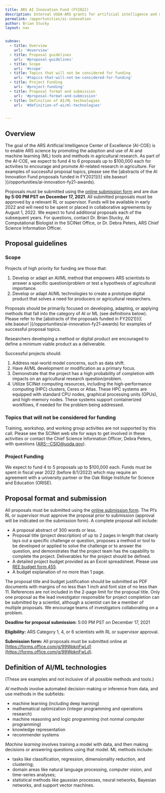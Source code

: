 ```yaml
---
title: ARS AI Innovation Fund (FY2022)
description: Internal USDA-ARS grants for artificial intelligence and machine learning projects
permalink: /opportunities/ai-innovation
author: Brian Stucky 
layout: nav


subnav:
  - title: Overview
    url: '#overview'
  - title: Proposal guidelines
    url: '#proposal-guidelines'
  - title: Scope
    url: '#scope'
  - title: Topics that will not be considered for funding
    url: '#topics-that-will-not-be-considered-for-funding'
  - title: Project Funding
    url: '#project-funding'
  - title: Proposal format and submission
    url: '#proposal-format-and-submission'
  - title: Definition of AI/ML technologies
    url: '#definition-of-ai/ml-technologies'


---
```


## Overview

The goal of the ARS Artificial Intelligence Center of Excellence (AI-COE) is to enable ARS science by promoting the adoption and use of AI and machine learning (ML) tools and methods in agricultural research. As part of the AI-COE, we expect to fund 4 to 6 proposals up to $100,000 each for activities to encourage and promote AI-related research in agriculture.  For examples of successful proposal topics, please see the [abstracts of the AI Innovation Fund proposals funded in FY2021]({{ site.baseurl }}/opportunities/ai-innovation-fy21-awards).
 
Proposals must be submitted using the [online submission form](https://forms.office.com/g/99WpknFwLd) and are due **by 5:00 PM PST on December 17, 2021**. All submitted proposals must be approved by a relevant RL or supervisor. Funds will be available in early 2022 and will need to be spent or placed in collaborative agreements by August 1, 2022. We expect to fund additional proposals each of the subsequent years. For questions, contact Dr. Brian Stucky, AI Computational Biologist in the SCINet Office, or Dr. Debra Peters, ARS Chief Science Information Officer.

## Proposal guidelines

### Scope

Projects of high priority for funding are those that:
1. Develop or adapt an AI/ML method that empowers ARS scientists to answer a specific question/problem or test a hypothesis of agricultural importance.
2. Develop or adapt AI/ML technologies to create a prototype digital product that solves a need for producers or agricultural researchers.

Proposals should be primarily focused on developing, adapting, or applying methods that fall into the category of AI or ML (see definitions below).  Please refer to the [abstracts of the proposals funded in FY2021]({{ site.baseurl }}/opportunities/ai-innovation-fy21-awards) for examples of successful proposal topics.

Researchers developing a method or digital product are encouraged to define a minimum viable product as a deliverable.
 
Successful projects should:
1. Address real-world model concerns, such as data shift.
2. Have AI/ML development or modification as a primary focus.
3. Demonstrate that the project has a high probability of completion with impacts on an agricultural research question/problem.
4. Utilize SCINet computing resources, including the high-performance computing (HPC) clusters, Ceres or Atlas. These HPC systems are equipped with standard CPU nodes, graphical processing units (GPUs), and high-memory nodes. These systems support containerized workflows, if needed for the problem being addressed.
 
### Topics that will not be considered for funding

Training, workshop, and working group activities are not supported by this call. Please see the SCINet web site for ways to get involved in these activities or contact the Chief Science Information Officer, Debra Peters, with questions (ARS--CSIO@usda.gov).
 
### Project Funding

We expect to fund 4 to 5 proposals up to $100,000 each. Funds must be spent in fiscal year 2022 (before 8/1/2022) which may require an agreement with a university partner or the Oak Ridge Institute for Science and Education (ORISE).
 
## Proposal format and submission

All proposals must be submitted using the [online submission form](https://forms.office.com/g/99WpknFwLd).  The PI’s RL or supervisor must approve the proposal prior to submission (approval will be indicated on the submission form).  A complete proposal will include:
* A proposal abstract of 300 words or less.
* Proposal title (project description) of up to 2 pages in length that clearly lays out a specific challenge or question, proposes a method or tool to be developed or applied to solve the challenge or to answer the question, and demonstrates that the project team has the capability to complete the project.  Deliverables for the project should be defined.
* A detailed project budget provided as an Excel spreadsheet. Please use [REE budget form 455](https://www.ars.usda.gov/ARSUserFiles/FMAD/Agreements/ree-455-112018.xlsx).
* A budget explanation of no more than 1 page.

The proposal title and budget justification should be submitted as PDF documents with margins of no less than 1 inch and font size of no less than 11.  References are not included in the 2-page limit for the proposal title.  Only one proposal as the lead investigator responsible for project completion can be submitted by a scientist, although a scientist can be a member of multiple proposals. We encourage teams of investigators collaborating on a problem.
 
**Deadline for proposal submission:** 5:00 PM PST on December 17, 2021  
 
**Eligibility:** ARS Category 1, 4, or 6 scientists with RL or supervisor approval.
 
**Submission form:** All proposals must be submitted online at [https://forms.office.com/g/99WpknFwLd](https://forms.office.com/g/99WpknFwLd).
 
## Definition of AI/ML technologies

(These are examples and not inclusive of all possible methods and tools.)
 
_AI methods_ involve automated decision-making or inference from data, and use methods in the subfields:
* machine learning (including deep learning)
* mathematical optimization (integer programming and operations research)
* machine reasoning and logic programming (not normal computer programming)
* knowledge representation
* recommender systems

_Machine learning_ involves training a model with data, and then making decisions or answering questions using that model. ML methods include:
* tasks like classification, regression, dimensionality reduction, and clustering;
* domain areas like natural language processing, computer vision, and time-series analyses;
* statistical methods like gaussian processes, neural networks, Bayesian networks, and support vector machines.

